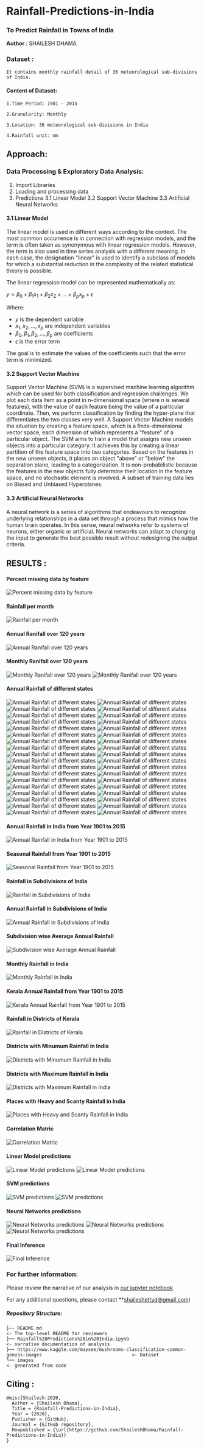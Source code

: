 # Rainfall-Predictions-in-India
### To Predict Rainfall in Towns of India

**Author** : SHAILESH DHAMA
                
### Dataset :

    It contains monthly rainfall detail of 36 meteorological sub-divisions of India.

#### Content of Dataset:

    1.Time Period: 1901 - 2015

    2.Granularity: Monthly

    3.Location: 36 meteorological sub-divisions in India

    4.Rainfall unit: mm

## Approach:

### Data Processing & Exploratory Data Analysis:

1. Import Libraries
2. Loading and processing data
3. Predictions
    3.1 Linear Model
    3.2 Support Vector Machine
    3.3 Artificial Neural Networks

#### 3.1 Linear Model      
The linear model is used in different ways according to the context. The most common occurrence is in connection with regression models, and the term is often taken as synonymous with linear regression models. However, the term is also used in time series analysis with a different meaning. In each case, the designation "linear" is used to identify a subclass of models for which a substantial reduction in the complexity of the related statistical theory is possible.

The linear regression model can be represented mathematically as:

$y = \beta_0 + \beta_1 x_1 + \beta_2 x_2 + ... + \beta_p x_p + \epsilon$

Where:
- $y$ is the dependent variable
- $x_1, x_2, ..., x_p$ are independent variables
- $\beta_0, \beta_1, \beta_2, ..., \beta_p$ are coefficients
- $\epsilon$ is the error term

The goal is to estimate the values of the coefficients such that the error term is minimized.

#### 3.2 Support Vector Machine
Support Vector Machine (SVM) is a supervised machine learning algorithm which can be used for both classification and regression challenges. We plot each data item as a point in n-dimensional space (where n is several features), with the value of each feature being the value of a particular coordinate. Then, we perform classification by finding the hyper-plane that differentiates the two classes very well. A Support Vector Machine models the situation by creating a feature space, which is a finite-dimensional vector space, each dimension of which represents a "feature" of a particular object. The SVM aims to train a model that assigns new unseen objects into a particular category. It achieves this by creating a linear partition of the feature space into two categories. Based on the features in the new unseen objects, it places an object "above" or "below" the separation plane, leading to a categorization. It is non-probabilistic because the features in the new objects fully determine their location in the feature space, and no stochastic element is involved. A subset of training data lies on Biased and Unbiased Hyperplanes.

#### 3.3 Artificial Neural Networks
A neural network is a series of algorithms that endeavours to recognize underlying relationships in a data set through a process that mimics how the human brain operates. In this sense, neural networks refer to systems of neurons, either organic or artificial. Neural networks can adapt to changing the input to generate the best possible result without redesigning the output criteria.
           
## RESULTS :

#### Percent missing data by feature
![Percent missing data by feature](./RAIN_1.png)

#### Rainfall per month
![Rainfall per month](./RAIN_2.png)

#### Annual Ranifall over 120 years
![Annual Ranifall over 120 years](./RAIN_3.png)


#### Monthly Ranifall over 120 years
![Monthly Ranifall over 120 years](./RAIN_4.png)
![Monthly Ranifall over 120 years](./RAIN_5.png)

#### Annual Rainfall of different states
![Annual Rainfall of different states](./RAIN_6.png)
![Annual Rainfall of different states](./RAIN_7.png)
![Annual Rainfall of different states](./RAIN_8.png)
![Annual Rainfall of different states](./RAIN_9.png)
![Annual Rainfall of different states](./RAIN_10.png)
![Annual Rainfall of different states](./RAIN_11.png)
![Annual Rainfall of different states](./RAIN_12.png)
![Annual Rainfall of different states](./RAIN_13.png)
![Annual Rainfall of different states](./RAIN_14.png)
![Annual Rainfall of different states](./RAIN_15.png)
![Annual Rainfall of different states](./RAIN_16.png)
![Annual Rainfall of different states](./RAIN_17.png)
![Annual Rainfall of different states](./RAIN_18.png)
![Annual Rainfall of different states](./RAIN_19.png)
![Annual Rainfall of different states](./RAIN_20.png)
![Annual Rainfall of different states](./RAIN_21.png)
![Annual Rainfall of different states](./RAIN_22.png)
![Annual Rainfall of different states](./RAIN_23.png)
![Annual Rainfall of different states](./RAIN_24.png)
![Annual Rainfall of different states](./RAIN_25.png)
![Annual Rainfall of different states](./RAIN_26.png)
![Annual Rainfall of different states](./RAIN_27.png)
![Annual Rainfall of different states](./RAIN_28.png)
![Annual Rainfall of different states](./RAIN_29.png)
![Annual Rainfall of different states](./RAIN_30.png)
![Annual Rainfall of different states](./RAIN_31.png)
![Annual Rainfall of different states](./RAIN_32.png)
![Annual Rainfall of different states](./RAIN_33.png)
![Annual Rainfall of different states](./RAIN_34.png)
![Annual Rainfall of different states](./RAIN_35.png)
![Annual Rainfall of different states](./RAIN_36.png)
![Annual Rainfall of different states](./RAIN_37.png)
![Annual Rainfall of different states](./RAIN_38.png)
![Annual Rainfall of different states](./RAIN_39.png)
![Annual Rainfall of different states](./RAIN_40.png)
![Annual Rainfall of different states](./RAIN_41.png)

#### Annual Rainfall in India from Year 1901 to 2015
![Annual Rainfall in India from Year 1901 to 2015](./RAIN_42.png)

#### Seasonal Rainfall from Year 1901 to 2015
![Seasonal Rainfall from Year 1901 to 2015](./RAIN_43.png)

#### Rainfall in Subdivisions of India
![Rainfall in Subdivisions of India](./RAIN_44.png)

#### Annual Rainfall in Subdivisions of India
![Annual Rainfall in Subdivisions of India](./RAIN_46.png)

#### Subdivision wise Average Annual Rainfall
![Subdivision wise Average Annual Rainfall](./RAIN_47.png)

#### Monthly Rainfall in India
![Monthly Rainfall in India](./RAIN_48.png)

#### Kerala Annual Rainfall from Year 1901 to 2015
![Kerala Annual Rainfall from Year 1901 to 2015](./RAIN_50.png)

#### Rainfall in Districts of Kerala
![Rainfall in Districts of Kerala](./RAIN_51.png)

#### Districts with Minumum Rainfall in India
![Districts with Minumum Rainfall in India](./RAIN_52.png)

#### Districts with Maximum Rainfall in India
![Districts with Maximum Rainfall in India](./RAIN_53.png)

#### Places with Heavy and Scanty Rainfall in India
![Places with Heavy and Scanty Rainfall in India](./RAIN_54.png)

#### Correlation Matric
![Correlation Matric](./RAIN_94.png)

#### Linear Model predictions
![Linear Model predictions](./RAIN_95.png)
![Linear Model predictions](./RAIN_97.png)

#### SVM predictions
![SVM predictions](./RAIN_100.png)
![SVM predictions](./RAIN_101.png)

#### Neural Networks predictions
![Neural Networks predictions](./RAIN_104.png)
![Neural Networks predictions](./RAIN_105.png)
![Neural Networks predictions](./RAIN_106.png)

#### Final Inference
![Final Inference](./RAIN_107.png)

### For further information:

Please review the narrative of our analysis in [our jupyter notebook](./Rainfall%20Predictions%20in%20India.ipynb)

For any additional questions, please contact **shaileshettyd@gmail.com)

##### Repository Structure:

```
├── README.md                                                                                                   <- The top-level README for reviewers
├── Rainfall%20Predictions%20in%20India.ipynb                                                                   <- narrative documentation of analysis
├── https://www.kaggle.com/maysee/mushrooms-classification-common-genuss-images                                 <- Dataset
└── images                                                                                                      <- generated from code
```
## Citing :

```
@misc{Shailesh:2020,
  Author = {Shailesh Dhama},
  Title = {Rainfall-Predictions-in-India},
  Year = {2020},
  Publisher = {GitHub},
  Journal = {GitHub repository},
  Howpublished = {\url{https://github.com/ShaileshDhama/Rainfall-Predictions-in-India}}
}
```
